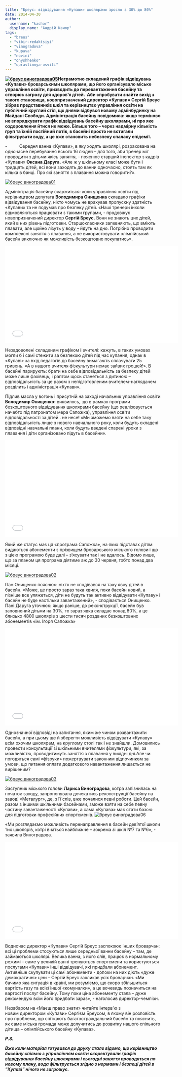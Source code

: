 ```yaml
---
title: "Бреус: відвідування «Купави» школярами зросло з 30% до 80%"
date: 2014-04-30
author: 
  username: "kachor"
  display_name: "Андрій Качор"
tags: 
  - "breus"
  - "vibir-redaktsiyi"
  - "vinogradova"
  - "kupava"
  - "novini"
  - "onyshhenko"
  - "upravlinnya-osviti"
---
```


**[![бреус виноградова05](https://mpz.brovary.org/wp-content/uploads/2014/04/breus-vinogradova05.jpg)](https://mpz.brovary.org/wp-content/uploads/2014/04/breus-vinogradova05.jpg)Неграмотно складений графік відвідувань «Купави» броварськими школярами, що його організувало міське управління освіти, призводить до перевантаження басейну та створює загрозу для здоров’я дітей.  Аби спробувати знайти вихід з такого становища, новопризначений директор «Купави» Сергій Бреус зібрав представників шкіл та керівництво управління освіти на публічний круглий стіл, що днями відбувся новому адмінбудинку на Майдані Свободи. Адміністрація басейну повідомила: якщо терміново не впорядкувати графік відвідувань басейну школярами, ні про яке оздоровлення йтися не може. Більше того – через надмірну кількість груп та їхній постійний потік, в басейні просто не встигали фільтрувати воду, а це вже становить небезпеку спалаху епідемії.**

\-          Середня ванна «Купави», в яку ходять школярі, розрахована на одночасне перебування всього 16 людей – для того, аби тренер міг проводити з дітьми якісь заняття, - пояснює старший інспектор з кадрів «Купави» **Оксана Даруга.** «Але ж у шкільному класі може бути і тридцять дітей, всі вони заходять до ванни одночасно, стоять там як кілька в банці. Про які заняття з плавання можна говорити?».

[![бреус виноградова01](https://mpz.brovary.org/wp-content/uploads/2014/04/breus-vinogradova01.jpg)](https://mpz.brovary.org/wp-content/uploads/2014/04/breus-vinogradova01.jpg)

Адміністрація басейну скаржиться: коли управління освіти під керівництвом депутата **Володимира Онищенка** складало графіки відвідування басейну, ніхто чомусь не врахував пропускну здатність «Купави» та не подумав про безпеку дітей. «Наші тренери інколи відмовляються працювати з такими групами, - продовжує новопризначений директор **Сергій Бреус.** Вони не знають цих дітей, який в них рівень підготовки. Старшокласники запевняють, що вміють плавати, але щойно лізуть у воду – йдуть на дно. Потрібно проводити комплексні заняття з плавання, а не використовувати олімпійський басейн виключно як можливість безкоштовно покупатись».

<iframe src="//www.youtube.com/embed/BMeQNqzFykM" width="560" height="315" frameborder="0" allowfullscreen="allowfullscreen"></iframe>

Незадоволені складеним графіком і вчителі: кажуть, в таких умовах могли б і самі стежити за безпекою дітей під час купання, однак в «Купаві» за вхід педагогів до басейну вимагають сплачувати 25 гривень. «А в нашого вчителя фізкультури немає зайвих грошей!». В басейні парирують: брати на себе відповідальність за безпеку дітей може лише фахівець, і раптом щось станеться з дитиною – відповідальність за це разом з непідготовленим вчителем-наглядачем розділить і адміністрація «Купави».

Підлив масла у вогонь і присутній на заході начальник управління освіти **Володимир Онищенко:** виявилось, що в рамках програми безкоштовного відвідування школярами басейну (що реалізовується начебто під патронатом мера Сапожка), управління освіти відповідальності за дітей.. не несе! «Ми зможемо взяти на себе таку відповідальність лише з нового навчального року, коли будуть складені відповідні навчальні плани, коли будуть введені спарені уроки з плавання і діти організовано підуть в басейни».

<iframe src="//www.youtube.com/embed/KZQdE6PuRtM" width="560" height="315" frameborder="0" allowfullscreen="allowfullscreen"></iframe>

Який же статус має ця «програма Сапожка», на яких підставах дітям видаються абонементи з прізвищем броварського міського голови і що з цією програмою буде далі – з’ясувати так і не вдалось. Відомо лише, що за планом ця програма діятиме аж до 30 червня, тобто понад два місяці.

[![бреус виноградова02](https://mpz.brovary.org/wp-content/uploads/2014/04/breus-vinogradova02.jpg)](https://mpz.brovary.org/wp-content/uploads/2014/04/breus-vinogradova02.jpg)

Пан Онищенко пояснює: ніхто не сподівався на таку явку дітей в басейн. «Може, це просто зараз така хвиля, поки басейн новий, а пізніше все уляжеться, діти не будуть так активно відвідувати «Купаву» і басейн не буде настільки завантажений», - сподівається Онищенко. Пані Даруга уточнює: якщо раніше, до реконструкції, басейн був заповнений дітьми на 30%, то зараз явка складає понад 80%, а це близько 4800 школярів з шести тисяч розданих безкоштовних абонементів «ім. Ігоря Сапожка»

<iframe src="//www.youtube.com/embed/0XVLvq5BQ3M" width="560" height="315" frameborder="0" allowfullscreen="allowfullscreen"></iframe>

Однозначної відповіді на запитання, яким же чином розвантажити басейн, а при цьому ще й зберегти можливість відвідувати «Купаву» всім охочим школярам, на круглому столі так і не знайшли. Домовились провести консультації зі шкільними вчителями фізкультури, які, за можливістю, проводитимуть заняття з плавання у вихідні дні.Але чи погодяться самі «фізруки» пожертвувати законним відпочинком за умови, що питання оплати додаткового навантаження лишається не вирішеним?

[![бреус виноградова03](https://mpz.brovary.org/wp-content/uploads/2014/04/breus-vinogradova03.jpg)](https://mpz.brovary.org/wp-content/uploads/2014/04/breus-vinogradova03.jpg)

Заступник міського голови **Лариса Виноградова**, котра запізнилась на початок заходу, запропонувала дочекатись реконструкції басейну на заводі «Металург», де, з її слів, вже почалися певні роботи. Цей басейн, разом з іншими шкільними басейнами, зможе взяти на себе певну частину завантаженості «Купави», а сама «Купава» має стати базою для підготовки професійних спортсменів. ![бреус виноградова06](https://mpz.brovary.org/wp-content/uploads/2014/04/breus-vinogradova06.jpg)

«Ми розглядаємо можливість перенаправлення в басейн дев’ятої школи тих школярів, котрі вчаться найближче – зокрема зі шкіл №7 та №6», - заявила Виноградова.

<iframe src="//www.youtube.com/embed/Kuy5E0clYVo" width="560" height="315" frameborder="0" allowfullscreen="allowfullscreen"></iframe>

Водночас директор «Купави» Сергій Бреус заспокоює інших броварчан: всі ці проблеми стосуються лише середньої ванни басейну – там, де займаються школярі. Велика ванна, з його слів, працює в нормальному режимі – саме у великій ванні тренуються спортсмени та користуються послугами «Купави» інші відвідувачі, які придбали абонемент. Активніше скупувати ці самі абонементи - допоки на них діють «дуже демократичні» ціни – Сергій Бреус закликав усіх броварчан. «Ми бачимо яка ситуація в країні, ми розуміємо, що скоро збільшиться вартість газу та всієї іншої «комуналки», а це вочевидь позначиться на вартості послуг басейну. Тому поки ціна абонементу стала – дуже рекомендую всім його придбати зараз», - наголосив директор-чемпіон.

Незабаром на «Маєш право знати» читайте інтерв’ю з новим директором «Купави» Сергієм Бреусом, в якому він розповість про проблеми, що спіткають багатостраждальний басейн та пояснить, як саме міська громада може долучитись до розвитку нашого спільного дітища – олімпійського басейну «Купава».

**_P.S._**

**_Вже коли матеріал готувався до друку стало відомо, що керівництво басейну спільно з управлінням освіти скоректували графік відвідування басейну школярами і сьогодні заняття проводяться по новому плану, вода фільтрується згідно з нормами і безпеці дітей в "Купаві" нічого не загрожує._**
